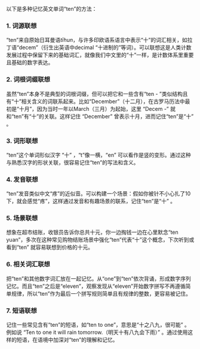 以下是多种记忆英文单词“ten”的方法：

### 1. 词源联想
 “ten”来自原始日耳曼语*tīhun*，与许多印欧语系语言中表示“十”的词汇相关，如拉丁语“decem”（衍生出英语中decimal “十进制的”等词）。可以联想这是人类计数发展过程中保留下来的基础词汇，就像我们中文里的“十”一样，是计数体系里重要且基础的数字表达。 

### 2. 词根词缀联想 
虽然“ten”本身不是典型的词根词缀，但可以把它和一些含有“ten - ”类似结构且有“十”相关含义的词联系起来。比如“December”（十二月），在古罗马历法中最初是“十月”，因为当时一年以March（三月）为起始，这里 “Decem -” 就和“ten”有“十”的关联。这样记住 “December” 曾表示十月，进而记住“ten”是“十” 。

### 3. 词形联想 
“ten”这个单词形似汉字 “十” ，“t”像一横，“en” 可以看作是竖的变形。通过这种与熟悉汉字的形状关联，很容易记住“ten”的写法和含义。 

### 4. 发音联想 
“ten”发音类似中文“疼”的近似音。可以构建一个场景：假如你被针不小心扎了10下，就会感觉“疼”，这样通过发音和有趣场景的联系，记住“ten”是“十” 。

### 5. 场景联想 
想象在超市结账，收银员告诉你总共十元，你一边掏钱一边在心里默念“ten yuan”，多次在这种常见购物结账场景中强化“ten”代表“十”这个概念，下次听到或看到“ten” 就容易联想到价格的十元。 

### 6. 相关词汇联想 
把“ten”和其他数字词汇放在一起记忆。从“one”到“ten”依次背诵，形成数字序列记忆。而且“ten”之后是“eleven”，观察发现从“eleven”开始数字拼写不再遵循简单规律，所以“ten”作为最后一个拼写规则简单且有规律的整数，更容易被记住。 

### 7. 短语联想 
记住一些常见含有“ten”的短语，如“ten to one”，意思是“十之八九，很可能” 。例如说 “Ten to one it will rain tomorrow.（明天十有八九会下雨）” 。通过使用这样的短语，在语境中加深对“ten”的理解和记忆。 